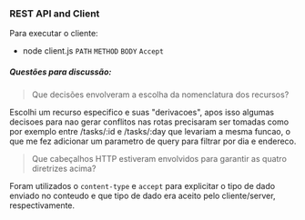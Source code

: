 ### REST API and Client

Para executar o cliente:
- node client.js `PATH` `METHOD` `BODY` `Accept`

##### Questões para discussão:
> Que decisões envolveram a escolha da nomenclatura dos recursos?

Escolhi um recurso especifico e suas "derivacoes", apos isso algumas decisoes para nao gerar conflitos nas rotas precisaram ser tomadas como por exemplo entre
/tasks/:id e /tasks/:day que levariam a mesma funcao, o que me fez adicionar um parametro de query para filtrar por dia e endereco.

> Que cabeçalhos HTTP estiveram envolvidos para garantir as quatro diretrizes acima?

Foram utilizados o `content-type` e `accept` para explicitar o tipo de dado enviado no conteudo e que tipo de dado era aceito pelo cliente/server, respectivamente.